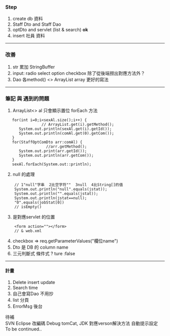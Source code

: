 ### Step
1.  create db 資料   
2.  Staff  Dto and Staff Dao
3.  optDto and servlet (list & search)      **ok**    
4.  insert 社員 資料  
------------------------  

### 改善  
1. str 累加 StringBuffer  
2. input: radio select option checkbox 除了從後端撈出對應方法外？
3. Dao 各method()  <> ArrayList array 更好的寫法  
  
------------------------  
### 筆記  與  遇到的問題  
1. ArrayList<> al  只會顯示置位  forEach 方法
```  
   for(int i=0;i<sexAl.size();i++) {
                // ArrayList.get(i).getMethod();
      System.out.println(sexAl.get(i).getId());
      System.out.println(comAl.get(0).getCom());
   }
   for(StaffOptComDto arr:comAl) {
                  //arr.getMethod();
      System.out.print(arr.getId());
      System.out.println(arr.getCom());
   }
   sexAl.forEach(System.out::println);

```  
2. null 的處理
```  
    // 1"null"字串  2比空字符""  3null  4比String[]的值
    System.out.println("null".equals(jstat));
    System.out.println("".equals(jstat));
    System.out.println(jstat==null);
    "0".equals(jobStat[0])
    // isEmpty()
```
3. 是對應servlet 的位置  
```
    <form action=""></form>
    // & web.xml 
```  

4. checkbox => req.getParameterValues("欄位name")
5. Dto 是 DB 的 column name
6. 三元判斷式    條件式 ? ture :false
   
----------------------------------
#### 計畫  
1. Delete insert update
2. Search time
3. 自己會寫Dao 不用抄  
4. list 分頁
5. ErrorMsg 後台  

待補  
SVN  Eclipse 改編碼  Debug  tomCat, JDK 對應verson解決方法  自動提示設定  
To be continued..  
